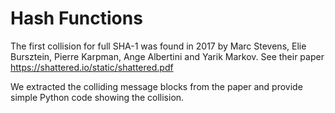 # Hash Functions

The first collision for full SHA-1 was found in 2017 by Marc Stevens, Elie Bursztein, Pierre Karpman, Ange Albertini and Yarik Markov.
See their paper https://shattered.io/static/shattered.pdf

We extracted the colliding message blocks from the paper and provide simple Python code showing the collision.
